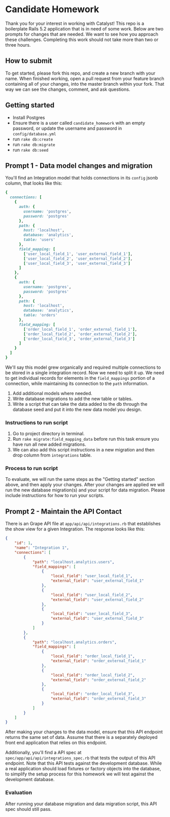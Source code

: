 # Candidate Homework

Thank you for your interest in working with Catalyst! This repo is a boilerplate Rails 5.2 application that is in need of some work. Below are two prompts for changes that are needed. We want to see how you approach these challenges. Completing this work should not take more than two or three hours.

## How to submit

To get started, please fork this repo, and create a new branch with your name. When finished working, open a pull request from your feature branch containing all of your changes, into the master branch within your fork. That way we can see the changes, comment, and ask questions.

## Getting started

* Install Postgres
* Ensure there is a user called `candidate_homework` with an empty password, or update the username and password in `config/database.yml`
* run `rake db:create`
* run `rake db:migrate`
* run `rake db:seed`

## Prompt 1 - Data model changes and migration

You'll find an Integration model that holds connections in its `config` jsonb column, that looks like this:

````ruby
{
  connections: [
    {
      auth: {
        username: 'postgres',
        password: 'postgres'
      },
      path: {
        host: 'localhost',
        database: 'analytics',
        table: 'users'
      },
      field_mapping: [
        ['user_local_field_1', 'user_external_field_1'],
        ['user_local_field_2', 'user_external_field_2'],
        ['user_local_field_3', 'user_external_field_3']
      ]
    },
    {
      auth: {
        username: 'postgres',
        password: 'postgres'
      },
      path: {
        host: 'localhost',
        database: 'analytics',
        table: 'orders'
      },
      field_mapping: [
        ['order_local_field_1', 'order_external_field_1'],
        ['order_local_field_2', 'order_external_field_2'],
        ['order_local_field_3', 'order_external_field_3']
      ]
    }
  ]
}
````

We'll say this model grew organically and required multiple connections to be stored in a single integration record. Now we need to split it up. We need to get individual records for elements in the `field_mappings` portion of a connection, while maintaining its connection to the `path` information.

1. Add additional models where needed.
2. Write database migrations to add the new table or tables.
3. Write a script that can take the data added to the db through the database seed and put it into the new data model you design.

### Instructions to run script

1. Go to project directory in terminal. 
2. Run `rake migrate:field_mapping_data` before run this task ensure you have run all new added migrations.
3. We can also add this script instructions in a new migration and then drop column from `integrations` table.

### Process to run script

To evaluate, we will run the same steps as the "Getting started" section above, and then apply your changes. After your changes are applied we will run the new database migration(s) and your script for data migration. Please include instructions for how to run your scripts.

## Prompt 2 - Maintain the API Contact

There is an Grape API file at `app/api/api/integrations.rb` that establishes the show view for a given Integration. The response looks like this:

````json
{
    "id": 1,
    "name": "Integration 1",
    "connections": [
        {
            "path": "localhost.analytics.users",
            "field_mappings": [
                {
                    "local_field": "user_local_field_1",
                    "external_field": "user_external_field_1"
                },
                {
                    "local_field": "user_local_field_2",
                    "external_field": "user_external_field_2"
                },
                {
                    "local_field": "user_local_field_3",
                    "external_field": "user_external_field_3"
                }
            ]
        },
        {
            "path": "localhost.analytics.orders",
            "field_mappings": [
                {
                    "local_field": "order_local_field_1",
                    "external_field": "order_external_field_1"
                },
                {
                    "local_field": "order_local_field_2",
                    "external_field": "order_external_field_2"
                },
                {
                    "local_field": "order_local_field_3",
                    "external_field": "order_external_field_3"
                }
            ]
        }
    ]
}
````

After making your changes to the data model, ensure that this API endpoint returns the same set of data. Assume that there is a separately deployed front end application that relies on this endpoint.

Additionally, you'll find a API spec at `spec/app/api/api/integrations_spec.rb` that tests the output of this API endpoint. Note that this API tests against the development database. While a real application should load fixtures or factory objects into the database, to simplify the setup process for this homework we will test against the development database.

### Evaluation

After running your database migration and data migration script, this API spec should still pass.

